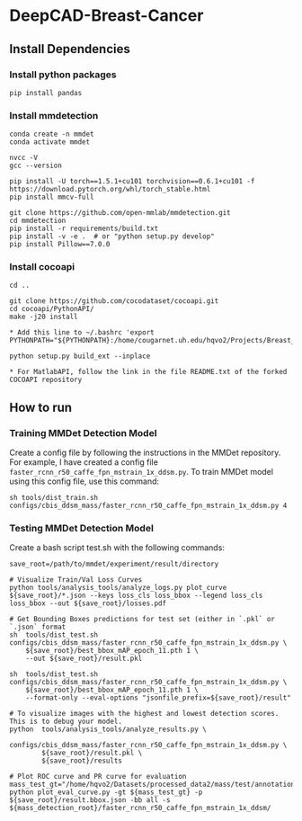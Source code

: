 # DeepCAD-Breast-Cancer

## Install Dependencies
### Install python packages
```
pip install pandas
```


### Install mmdetection
```
conda create -n mmdet
conda activate mmdet

nvcc -V
gcc --version

pip install -U torch==1.5.1+cu101 torchvision==0.6.1+cu101 -f https://download.pytorch.org/whl/torch_stable.html
pip install mmcv-full

git clone https://github.com/open-mmlab/mmdetection.git
cd mmdetection
pip install -r requirements/build.txt
pip install -v -e .  # or "python setup.py develop"
pip install Pillow==7.0.0
```


### Install cocoapi
```
cd ..

git clone https://github.com/cocodataset/cocoapi.git
cd cocoapi/PythonAPI/
make -j20 install

* Add this line to ~/.bashrc 'export PYTHONPATH="${PYTHONPATH}:/home/cougarnet.uh.edu/hqvo2/Projects/Breast_Cancer/libs/cocoapi/PythonAPI/"'

python setup.py build_ext --inplace

* For MatlabAPI, follow the link in the file README.txt of the forked COCOAPI repository
```

## How to run
### Training MMDet Detection Model
Create a config file by following the instructions in the MMDet repository. For example, I have created a config file `faster_rcnn_r50_caffe_fpn_mstrain_1x_ddsm.py`. To train MMDet model using this config file, use this command:
```
sh tools/dist_train.sh configs/cbis_ddsm_mass/faster_rcnn_r50_caffe_fpn_mstrain_1x_ddsm.py 4
```

### Testing MMDet Detection Model
Create a bash script test.sh with the following commands:
```shell
save_root=/path/to/mmdet/experiment/result/directory

# Visualize Train/Val Loss Curves
python tools/analysis_tools/analyze_logs.py plot_curve ${save_root}/*.json --keys loss_cls loss_bbox --legend loss_cls loss_bbox --out ${save_root}/losses.pdf

# Get Bounding Boxes predictions for test set (either in `.pkl` or `.json` format
sh  tools/dist_test.sh configs/cbis_ddsm_mass/faster_rcnn_r50_caffe_fpn_mstrain_1x_ddsm.py \
    ${save_root}/best_bbox_mAP_epoch_11.pth 1 \
    --out ${save_root}/result.pkl

sh  tools/dist_test.sh configs/cbis_ddsm_mass/faster_rcnn_r50_caffe_fpn_mstrain_1x_ddsm.py \
    ${save_root}/best_bbox_mAP_epoch_11.pth 1 \
    --format-only --eval-options "jsonfile_prefix=${save_root}/result"

# To visualize images with the highest and lowest detection scores. This is to debug your model.
python  tools/analysis_tools/analyze_results.py \
        configs/cbis_ddsm_mass/faster_rcnn_r50_caffe_fpn_mstrain_1x_ddsm.py \
        ${save_root}/result.pkl \
        ${save_root}/results

# Plot ROC curve and PR curve for evaluation
mass_test_gt="/home/hqvo2/Datasets/processed_data2/mass/test/annotation_coco_with_classes.json"
python plot_eval_curve.py -gt ${mass_test_gt} -p ${save_root}/result.bbox.json -bb all -s ${mass_detection_root}/faster_rcnn_r50_caffe_fpn_mstrain_1x_ddsm/
```
